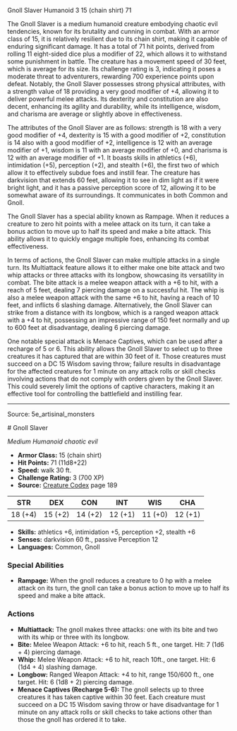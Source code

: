 <MonsterName/>Gnoll Slaver</MonsterName>
<CreatureType/>Humanoid</CreatureType>
<CR/>3</CR>
<AC/>15 (chain shirt)</AC>
<HP/>71</HP>
<summary>The Gnoll Slaver is a medium humanoid creature embodying chaotic evil tendencies, known for its brutality and cunning in combat. With an armor class of 15, it is relatively resilient due to its chain shirt, making it capable of enduring significant damage. It has a total of 71 hit points, derived from rolling 11 eight-sided dice plus a modifier of 22, which allows it to withstand some punishment in battle. The creature has a movement speed of 30 feet, which is average for its size. Its challenge rating is 3, indicating it poses a moderate threat to adventurers, rewarding 700 experience points upon defeat. Notably, the Gnoll Slaver possesses strong physical attributes, with a strength value of 18 providing a very good modifier of +4, allowing it to deliver powerful melee attacks. Its dexterity and constitution are also decent, enhancing its agility and durability, while its intelligence, wisdom, and charisma are average or slightly above in effectiveness.</summary>

<detail>

The attributes of the Gnoll Slaver are as follows: strength is 18 with a very good modifier of +4, dexterity is 15 with a good modifier of +2, constitution is 14 also with a good modifier of +2, intelligence is 12 with an average modifier of +1, wisdom is 11 with an average modifier of +0, and charisma is 12 with an average modifier of +1. It boasts skills in athletics (+6), intimidation (+5), perception (+2), and stealth (+6), the first two of which allow it to effectively subdue foes and instill fear. The creature has darkvision that extends 60 feet, allowing it to see in dim light as if it were bright light, and it has a passive perception score of 12, allowing it to be somewhat aware of its surroundings. It communicates in both Common and Gnoll.

The Gnoll Slaver has a special ability known as Rampage. When it reduces a creature to zero hit points with a melee attack on its turn, it can take a bonus action to move up to half its speed and make a bite attack. This ability allows it to quickly engage multiple foes, enhancing its combat effectiveness.

In terms of actions, the Gnoll Slaver can make multiple attacks in a single turn. Its Multiattack feature allows it to either make one bite attack and two whip attacks or three attacks with its longbow, showcasing its versatility in combat. The bite attack is a melee weapon attack with a +6 to hit, with a reach of 5 feet, dealing 7 piercing damage on a successful hit. The whip is also a melee weapon attack with the same +6 to hit, having a reach of 10 feet, and inflicts 6 slashing damage. Alternatively, the Gnoll Slaver can strike from a distance with its longbow, which is a ranged weapon attack with a +4 to hit, possessing an impressive range of 150 feet normally and up to 600 feet at disadvantage, dealing 6 piercing damage.

One notable special attack is Menace Captives, which can be used after a recharge of 5 or 6. This ability allows the Gnoll Slaver to select up to three creatures it has captured that are within 30 feet of it. Those creatures must succeed on a DC 15 Wisdom saving throw; failure results in disadvantage for the affected creatures for 1 minute on any attack rolls or skill checks involving actions that do not comply with orders given by the Gnoll Slaver. This could severely limit the options of captive characters, making it an effective tool for controlling the battlefield and instilling fear.</detail>



---

Source: 5e_artisinal_monsters

<statblock>
# Gnoll Slaver

*Medium* *Humanoid* *chaotic evil*

- **Armor Class:** 15 (chain shirt)
- **Hit Points:** 71 (11d8+22)
- **Speed:** walk 30 ft.
- **Challenge Rating:** 3 (700 XP)
- **Source:** [Creature Codex](https://koboldpress.com/kpstore/product/creature-codex-for-5th-edition-dnd) page 189

| STR | DEX | CON | INT | WIS | CHA |
| --- | --- | --- | --- | --- | --- |
| 18 (+4) | 15 (+2) | 14 (+2) | 12 (+1) | 11 (+0) | 12 (+1) |

- **Skills:** athletics +6, intimidation +5, perception +2, stealth +6
- **Senses:** darkvision 60 ft., passive Perception 12
- **Languages:** Common, Gnoll

### Special Abilities

- **Rampage:** When the gnoll reduces a creature to 0 hp with a melee attack on its turn, the gnoll can take a bonus action to move up to half its speed and make a bite attack.

### Actions

- **Multiattack:** The gnoll makes three attacks: one with its bite and two with its whip or three with its longbow.
- **Bite:** Melee Weapon Attack: +6 to hit, reach 5 ft., one target. Hit: 7 (1d6 + 4) piercing damage.
- **Whip:** Melee Weapon Attack: +6 to hit, reach 10ft., one target. Hit: 6 (1d4 + 4) slashing damage.
- **Longbow:** Ranged Weapon Attack: +4 to hit, range 150/600 ft., one target. Hit: 6 (1d8 + 2) piercing damage.
- **Menace Captives (Recharge 5-6):** The gnoll selects up to three creatures it has taken captive within 30 feet. Each creature must succeed on a DC 15 Wisdom saving throw or have disadvantage for 1 minute on any attack rolls or skill checks to take actions other than those the gnoll has ordered it to take.


</statblock>


